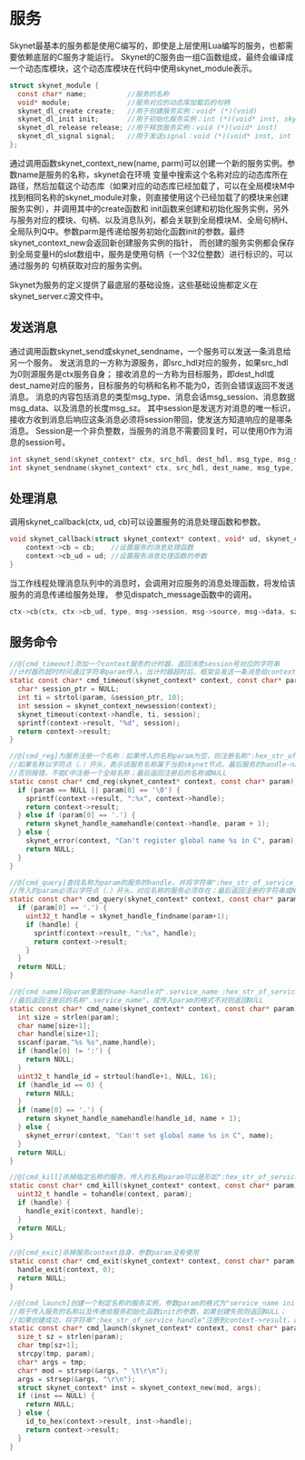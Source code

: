
# 服务

Skynet最基本的服务都是使用C编写的，即使是上层使用Lua编写的服务，也都需要依赖底层的C服务才能运行。
Skynet的C服务由一组C函数组成，最终会编译成一个动态库模块，这个动态库模块在代码中使用skynet_module表示。
```c
struct skynet_module {
  const char* name;          //服务的名称
  void* module;              //服务对应的动态库加载后的句柄
  skynet_dl_create create;   //用于创建服务实例：void* (*)(void)
  skynet_dl_init init;       //用于初始化服务实例：int (*)(void* inst, skynet_context* ctx, parm)
  skynet_dl_release release; //用于释放服务实例：void (*)(void* inst)
  skynet_dl_signal signal;   //用于发送signal：void (*)(void* inst, int signal)
};
```

通过调用函数skynet_context_new(name, parm)可以创建一个新的服务实例。参数name是服务的名称，skynet会在环境
变量中搜索这个名称对应的动态库所在路径，然后加载这个动态库（如果对应的动态库已经加载了，可以在全局模块M中
找到相同名称的skynet_module对象，则直接使用这个已经加载了的模块来创建服务实例），并调用其中的create函数和
init函数来创建和初始化服务实例，另外与服务对应的模块、句柄、以及消息队列，都会关联到全局模块M、全局句柄H、
全局队列Q中。参数parm是传递给服务初始化函数init的参数。最终skynet_context_new会返回新创建服务实例的指针，
而创建的服务实例都会保存到全局变量H的slot数组中，服务是使用句柄（一个32位整数）进行标识的，可以通过服务的
句柄获取对应的服务实例。

Skynet为服务的定义提供了最底层的基础设施，这些基础设施都定义在skynet_server.c源文件中。

## 发送消息

通过调用函数skynet_send或skynet_sendname，一个服务可以发送一条消息给另一个服务。
发送消息的一方称为源服务，即src_hdl对应的服务，如果src_hdl为0则源服务是ctx服务自身；
接收消息的一方称为目标服务，即dest_hdl或dest_name对应的服务，目标服务的句柄和名称不能为0，否则会错误返回不发送消息。
消息的内容包括消息的类型msg_type、消息会话msg_session、消息数据msg_data、以及消息的长度msg_sz。
其中session是发送方对消息的唯一标识，接收方收到消息后响应这条消息必须将session带回，使发送方知道响应的是哪条消息。
Session是一个非负整数，当服务的消息不需要回复时，可以使用0作为消息的session号。
```c
int skynet_send(skynet_context* ctx, src_hdl, dest_hdl, msg_type, msg_session, msg_data, msg_sz);
int skynet_sendname(skynet_context* ctx, src_hdl, dest_name, msg_type, msg_session, msg_data, msg_sz);
```

## 处理消息

调用skynet_callback(ctx, ud, cb)可以设置服务的消息处理函数和参数。
```c
void skynet_callback(struct skynet_context* context, void* ud, skynet_cb cb) {
	context->cb = cb;    //设置服务的消息处理函数
	context->cb_ud = ud; //设置服务消息处理函数的参数
}
```
当工作线程处理消息队列中的消息时，会调用对应服务的消息处理函数，将发给该服务的消息传递给服务处理，
参见dispatch_message函数中的调用。
```c
ctx->cb(ctx, ctx->cb_ud, type, msg->session, msg->source, msg->data, sz);
```

## 服务命令

```c
//@[cmd_timeout]添加一个context服务的计时器，返回消息session号对应的字符串
//计时器的超时时间通过字符串param传入，当计时器超时后，框架会发送一条消息给context对应的服务
static const char* cmd_timeout(skynet_context* context, const char* param) {
  char* session_ptr = NULL;
  int ti = strtol(param, &session_ptr, 10);
  int session = skynet_context_newsession(context);
  skynet_timeout(context->handle, ti, session);
  sprintf(context->result, "%d", session);
  return context->result;
}

//@[cmd_reg]为服务注册一个名称：如果传入的名称param为空，则注册名称":hex_str_of_service_handle"到ctx->result中；
//如果名称以字符点（.）开头，表示该服务名称属于当前skynet节点，最后服务的handle-name对被添加到数组H->name中；
//否则报错，不能C中注册一个全局名称；最后返回注册后的名称或NULL
static const char* cmd_reg(skynet_context* context, const char* param) {
  if (param == NULL || param[0] == '\0') {
    sprintf(context->result, ":%x", context->handle);
    return context->result;
  } else if (param[0] == '.') {
    return skynet_handle_namehandle(context->handle, param + 1);
  } else {
    skynet_error(context, "Can't register global name %s in C", param);
    return NULL;
  }
}

//@[cmd_query]查找名称为param的服务的handle，并将字符串":hex_str_of_service_handle"注册到ctx->result中；
//传入的param必须以字符点（.）开头，对应名称的服务必须存在；最后返回注册的字符串或NULL
static const char* cmd_query(skynet_context* context, const char* param) {
  if (param[0] == '.') {
    uint32_t handle = skynet_handle_findname(param+1);
    if (handle) {
      sprintf(context->result, ":%x", handle);
      return context->result;
    }
  }
  return NULL;
}

//@[cmd_name]将param里面的name-handle对".service_name :hex_str_of_service_handle"注册到数组H->name中；
//最后返回注册后的名称".service_name"，或传入param的格式不对则返回NULL
static const char* cmd_name(skynet_context* context, const char* param) {
  int size = strlen(param);
  char name[size+1];
  char handle[size+1];
  sscanf(param,"%s %s",name,handle);
  if (handle[0] != ':') {
    return NULL;
  }
  uint32_t handle_id = strtoul(handle+1, NULL, 16);
  if (handle_id == 0) {
    return NULL;
  }
  if (name[0] == '.') {
    return skynet_handle_namehandle(handle_id, name + 1);
  } else {
    skynet_error(context, "Can't set global name %s in C", name);
  }
  return NULL;
}

//@[cmd_kill]杀掉指定名称的服务，传入的名称param可以是形如":hex_str_of_service_handle"或".service_name"的字符串
static const char* cmd_kill(skynet_context* context, const char* param) {
  uint32_t handle = tohandle(context, param);
  if (handle) {
    handle_exit(context, handle);
  }
  return NULL;
}

//@[cmd_exit]杀掉服务context自身，参数param没有使用
static const char* cmd_exit(skynet_context* context, const char* param) {
  handle_exit(context, 0);
  return NULL;
}

//@[cmd_launch]创建一个制定名称的服务实例，参数param的格式为"service_name init_args"，
//用于传入服务的名称以及传递给服务初始化函数init的参数，如果创建失败则返回NULL；
//如果创建成功，将字符串":hex_str_of_service_handle"注册到context->result，最后返回注册的字符串
static const char* cmd_launch(skynet_context* context, const char* param) {
  size_t sz = strlen(param);
  char tmp[sz+1];
  strcpy(tmp, param);
  char* args = tmp;
  char* mod = strsep(&args, " \t\r\n");
  args = strsep(&args, "\r\n");
  struct skynet_context* inst = skynet_context_new(mod, args);
  if (inst == NULL) {
    return NULL;
  } else {
    id_to_hex(context->result, inst->handle);
    return context->result;
  }
}
```
